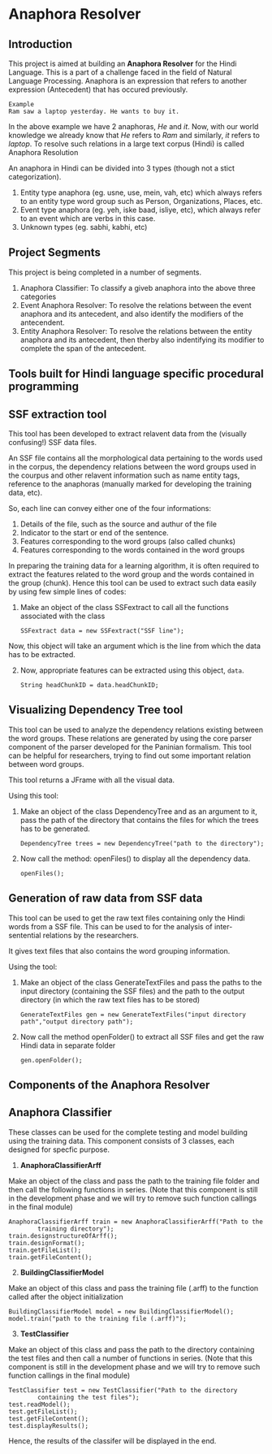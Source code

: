 Anaphora Resolver
=================

Introduction
------------
This project is aimed at building an **Anaphora Resolver** for the Hindi 
Language. This is a part of a challenge faced in the field of Natural Language 
Processing. Anaphora is an expression that refers to another expression
(Antecedent) that has occured previously.

	Example
	Ram saw a laptop yesterday. He wants to buy it.
	
In the above example we have 2 anaphoras, *He* and *it*. Now, with our world 
knowledge we already know that *He* refers to *Ram* and similarly, *it* 
refers to *laptop*. To resolve such relations in a large text corpus (Hindi)
is called Anaphora Resolution

An anaphora in Hindi can be divided into 3 types (though not a stict
categorization).

1. Entity type anaphora (eg. usne, use, mein, vah, etc) which always refers to 
   an entity type word group such as Person, Organizations, Places, etc.
2. Event type anaphora (eg. yeh, iske baad, isliye, etc), which always refer to
   an event which are verbs in this case.
3. Unknown types (eg. sabhi, kabhi, etc)

Project Segments
---------------- 
This project is being completed in a number of segments.

1. Anaphora Classifier: To classify a giveb anaphora into the above three
   categories
2. Event Anaphora Resolver: To resolve the relations between the event anaphora
   and its antecedent, and also identify the modifiers of the antecendent.
3. Entity Anaphora Resolver: To resolve the relations between the entity 
   anaphora and its antecedent, then therby also indentifying its modifier
   to complete the span of the antecedent.

Tools built for Hindi language specific procedural programming
--------------------------------------------------------------

## SSF extraction tool

This tool has been developed to extract relavent data from the (visually
confusing!) SSF data files.

An SSF file contains all the morphological data pertaining to the words used
in the corpus, the dependency relations between the word groups used in the 
courpus and other relavent information such as name entity tags, reference to
the anaphoras (manually marked for developing the training data, etc).

So, each line can convey either one of the four informations:

1. Details of the file, such as the source and authur of the file
2. Indicator to the start or end of the sentence.
3. Features corresponding to the word groups (also called chunks)
4. Features corresponding to the words contained in the word groups

In preparing the training data for a learning algorithm, it is often
required to extract the features related to the word group and the 
words contained in the group (chunk). Hence this tool can be used to
extract such data easily by using few simple lines of codes:

1. Make an object of the class SSFextract to call all the functions
   associated with the class
	
	`SSFextract data = new SSFextract("SSF line");`

Now, this object will take an argument which is the line from which the data has
to be extracted.

2. Now, appropriate features can be extracted using this object, `data`.

	`String headChunkID = data.headChunkID;`   

## Visualizing Dependency Tree tool

This tool can be used to analyze the dependency relations existing between
the word groups. These relations are generated by using the core parser 
component of the parser developed for the Paninian formalism. This tool 
can be helpful for researchers, trying to find out some important relation
between word groups.

This tool returns a JFrame with all the visual data.

Using this tool:

1. Make an object of the class DependencyTree and as an argument to it, pass the 
   path of the directory that contains the files for which the trees has to be 
   generated.

   	`DependencyTree trees = new DependencyTree("path to the directory");`

2. Now call the method: openFiles() to display all the dependency data.

	`openFiles();`

## Generation of raw data from SSF data

This tool can be used to get the raw text files containing only the Hindi words
from a SSF file. This can be used to for the analysis of inter-sentential
relations by the researchers.

It gives text files that also contains the word grouping information.

Using the tool:

1. Make an object of the class GenerateTextFiles and pass the paths to the input
   directory (containing the SSF files) and the path to the output directory (in
   which the raw text files has to be stored)

   	`GenerateTextFiles gen = new GenerateTextFiles("input directory
			path","output directory path");`

2. Now call the method openFolder() to extract all SSF files and get the raw
   Hindi data in separate folder

  	`gen.openFolder();`

Components of the Anaphora Resolver
-----------------------------------

## Anaphora Classifier

These classes can be used for the complete testing and model building using the
training data. This component consists of 3 classes, each designed for specfic
purpose.

1. **AnaphoraClassifierArff**

Make an object of the class and pass the path to the training file
folder and then call the following functions in series.
(Note that this component is still in the development phase and we will try to
remove such function callings in the final module)

	AnaphoraClassifierArff train = new AnaphoraClassifierArff("Path to the
			training directory");
	train.designstructureOfArff();
	train.designFormat();
	train.getFileList();
	train.getFileContent();

2. **BuildingClassifierModel**

Make an object of this class and pass the training file (.arff) to the function
called after the object initialization

	BuildingClassifierModel model = new BuildingClassifierModel();
	model.train("path to the training file (.arff)");

3. **TestClassifier**

Make an object of this class and pass the path to the directory containing the
test files and then call a number of functions in series.
(Note that this component is still in the development phase and we will try to
remove such function callings in the final module)

	TestClassifier test = new TestClassifier("Path to the directory
			containing the test files");
	test.readModel();
	test.getFileList();
	test.getFileContent();
	test.displayResults();

Hence, the results of the classifer will be displayed in the end.
